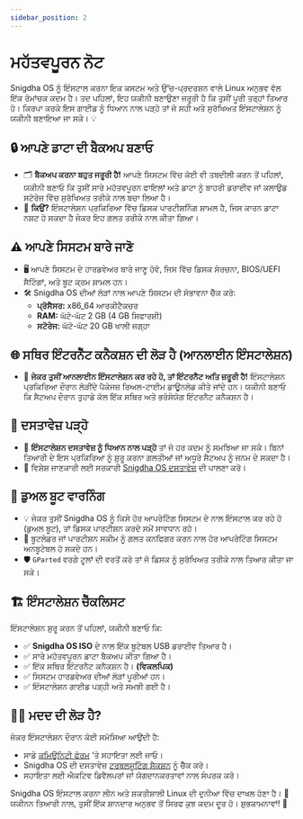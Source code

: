 ```yaml
---
sidebar_position: 2
---
```


# ਮਹੱਤਵਪੂਰਨ ਨੋਟ

Snigdha OS ਨੂੰ ਇੰਸਟਾਲ ਕਰਨਾ ਇਕ ਕਸਟਮ ਅਤੇ ਉੱਚ-ਪ੍ਰਦਰਸ਼ਨ ਵਾਲੇ Linux ਅਨੁਭਵ ਵੱਲ ਇੱਕ ਰੋਮਾਂਚਕ ਕਦਮ ਹੈ। ਤਦ ਪਹਿਲਾਂ, ਇਹ ਯਕੀਨੀ ਬਣਾਉਣਾ ਜਰੂਰੀ ਹੈ ਕਿ ਤੁਸੀਂ ਪੂਰੀ ਤਰ੍ਹਾਂ ਤਿਆਰ ਹੋ। ਕਿਰਪਾ ਕਰਕੇ ਇਸ ਗਾਈਡ ਨੂੰ ਧਿਆਨ ਨਾਲ ਪੜ੍ਹੋ ਤਾਂ ਜੋ ਸਹੀ ਅਤੇ ਸੁਰੱਖਿਅਤ ਇੰਸਟਾਲੇਸ਼ਨ ਨੂੰ ਯਕੀਨੀ ਬਣਾਇਆ ਜਾ ਸਕੇ। 💡  



## 🔒 ਆਪਣੇ ਡਾਟਾ ਦੀ ਬੈਕਅਪ ਬਣਾਓ

- 🗂️ **ਬੈਕਅਪ ਕਰਨਾ ਬਹੁਤ ਜਰੂਰੀ ਹੈ!** ਆਪਣੇ ਸਿਸਟਮ ਵਿੱਚ ਕੋਈ ਵੀ ਤਬਦੀਲੀ ਕਰਨ ਤੋਂ ਪਹਿਲਾਂ, ਯਕੀਨੀ ਬਣਾਓ ਕਿ ਤੁਸੀਂ ਸਾਰੇ ਮਹੱਤਵਪੂਰਨ ਫਾਇਲਾਂ ਅਤੇ ਡਾਟਾ ਨੂੰ ਬਾਹਰੀ ਡਰਾਈਵ ਜਾਂ ਕਲਾਉਡ ਸਟੋਰੇਜ ਵਿੱਚ ਸੁਰੱਖਿਅਤ ਤਰੀਕੇ ਨਾਲ ਬਚਾ ਲਿਆ ਹੈ।  
- 💾 **ਕਿਉਂ?** ਇੰਸਟਾਲੇਸ਼ਨ ਪ੍ਰਕਿਰਿਆ ਵਿੱਚ ਡਿਸਕ ਪਾਰਟੀਸ਼ਨਿੰਗ ਸ਼ਾਮਲ ਹੈ, ਜਿਸ ਕਾਰਨ ਡਾਟਾ ਨਸ਼ਟ ਹੋ ਸਕਦਾ ਹੈ ਜੇਕਰ ਇਹ ਗਲਤ ਤਰੀਕੇ ਨਾਲ ਕੀਤਾ ਗਿਆ।  



## ⚠️ ਆਪਣੇ ਸਿਸਟਮ ਬਾਰੇ ਜਾਣੋ

- 🖥️ ਆਪਣੇ ਸਿਸਟਮ ਦੇ ਹਾਰਡਵੇਅਰ ਬਾਰੇ ਜਾਣੂ ਹੋਵੋ, ਜਿਸ ਵਿੱਚ ਡਿਸਕ ਸੰਰਚਨਾ, BIOS/UEFI ਸੈਟਿੰਗਾਂ, ਅਤੇ ਬੂਟ ਕ੍ਰਮ ਸ਼ਾਮਲ ਹਨ।  
- 🛠️ Snigdha OS ਦੀਆਂ ਲੋੜਾਂ ਨਾਲ ਆਪਣੇ ਸਿਸਟਮ ਦੀ ਸੰਭਾਵਨਾ ਚੈੱਕ ਕਰੋ:
  - **ਪ੍ਰੋਸੈਸਰ:** x86_64 ਆਰਕੀਟੈਕਚਰ  
  - **RAM:** ਘੱਟੋ-ਘੱਟ 2 GB (4 GB ਸਿਫਾਰਸ਼ੀ)  
  - **ਸਟੋਰੇਜ:** ਘੱਟੋ-ਘੱਟ 20 GB ਖਾਲੀ ਜਗ੍ਹਾ  



## 🌐 ਸਥਿਰ ਇੰਟਰਨੈੱਟ ਕਨੈਕਸ਼ਨ ਦੀ ਲੋੜ ਹੈ (ਆਨਲਾਈਨ ਇੰਸਟਾਲੇਸ਼ਨ)

- 📶 **ਜੇਕਰ ਤੁਸੀਂ ਆਨਲਾਈਨ ਇੰਸਟਾਲੇਸ਼ਨ ਕਰ ਰਹੇ ਹੋ, ਤਾਂ ਇੰਟਰਨੈਟ ਅਤਿ ਜ਼ਰੂਰੀ ਹੈ!** ਇੰਸਟਾਲੇਸ਼ਨ ਪ੍ਰਕਿਰਿਆ ਦੌਰਾਨ ਲੋੜੀਂਦੇ ਪੈਕੇਜਜ਼ ਰਿਅਲ-ਟਾਈਮ ਡਾਊਨਲੋਡ ਕੀਤੇ ਜਾਂਦੇ ਹਨ। ਯਕੀਨੀ ਬਣਾਓ ਕਿ ਸੈਟਅਪ ਦੌਰਾਨ ਤੁਹਾਡੇ ਕੋਲ ਇੱਕ ਸਥਿਰ ਅਤੇ ਭਰੋਸੇਯੋਗ ਇੰਟਰਨੈਟ ਕਨੈਕਸ਼ਨ ਹੈ।  



## 📜 ਦਸਤਾਵੇਜ਼ ਪੜ੍ਹੋ

- 📖 **ਇੰਸਟਾਲੇਸ਼ਨ ਦਸਤਾਵੇਜ਼ ਨੂੰ ਧਿਆਨ ਨਾਲ ਪੜ੍ਹੋ** ਤਾਂ ਜੋ ਹਰ ਕਦਮ ਨੂੰ ਸਮਝਿਆ ਜਾ ਸਕੇ। ਬਿਨਾਂ ਤਿਆਰੀ ਦੇ ਇਸ ਪ੍ਰਕਿਰਿਆ ਨੂੰ ਸ਼ੁਰੂ ਕਰਨਾ ਗਲਤੀਆਂ ਜਾਂ ਅਧੂਰੇ ਸੈਟਅਪ ਨੂੰ ਜਨਮ ਦੇ ਸਕਦਾ ਹੈ।  
- 🧭 ਵਿਸ਼ੇਸ਼ ਜਾਣਕਾਰੀ ਲਈ ਸਰਕਾਰੀ [Snigdha OS ਦਸਤਾਵੇਜ਼](https://snigdha-os.github.io/documentation/) ਦੀ ਪਾਲਣਾ ਕਰੋ।  



## 🛑 ਡੁਅਲ ਬੂਟ ਵਾਰਨਿੰਗ

- 💡 ਜੇਕਰ ਤੁਸੀਂ Snigdha OS ਨੂੰ ਕਿਸੇ ਹੋਰ ਆਪਰੇਟਿੰਗ ਸਿਸਟਮ ਦੇ ਨਾਲ ਇੰਸਟਾਲ ਕਰ ਰਹੇ ਹੋ (ਡੁਅਲ ਬੂਟ), ਤਾਂ ਡਿਸਕ ਪਾਰਟੀਸ਼ਨ ਕਰਦੇ ਸਮੇਂ ਸਾਵਧਾਨ ਰਹੋ।  
- 🔧 ਬੂਟਲੋਡਰ ਜਾਂ ਪਾਰਟੀਸ਼ਨ ਸਕੀਮ ਨੂੰ ਗਲਤ ਕਨਫਿਗਰ ਕਰਨ ਨਾਲ ਹੋਰ ਆਪਰੇਟਿੰਗ ਸਿਸਟਮ ਅਨਬੂਟੇਬਲ ਹੋ ਸਕਦੇ ਹਨ।  
- 🛡️ `GParted` ਵਰਗੇ ਟੂਲਾਂ ਦੀ ਵਰਤੋਂ ਕਰੋ ਤਾਂ ਜੋ ਡਿਸਕ ਨੂੰ ਸੁਰੱਖਿਅਤ ਤਰੀਕੇ ਨਾਲ ਤਿਆਰ ਕੀਤਾ ਜਾ ਸਕੇ।  



## 🏗️ ਇੰਸਟਾਲੇਸ਼ਨ ਚੈੱਕਲਿਸਟ

ਇੰਸਟਾਲੇਸ਼ਨ ਸ਼ੁਰੂ ਕਰਨ ਤੋਂ ਪਹਿਲਾਂ, ਯਕੀਨੀ ਬਣਾਓ ਕਿ:  
- ✅ **Snigdha OS ISO** ਦੇ ਨਾਲ ਇੱਕ ਬੂਟੇਬਲ USB ਡਰਾਈਵ ਤਿਆਰ ਹੈ।  
- ✅ ਸਾਰੇ ਮਹੱਤਵਪੂਰਨ ਡਾਟਾ ਬੈਕਅਪ ਕੀਤਾ ਗਿਆ ਹੈ।  
- ✅ ਇੱਕ ਸਥਿਰ ਇੰਟਰਨੈਟ ਕਨੈਕਸ਼ਨ ਹੈ। **(ਵਿਕਲਪਿਕ)**  
- ✅ ਸਿਸਟਮ ਹਾਰਡਵੇਅਰ ਦੀਆਂ ਲੋੜਾਂ ਪੂਰੀਆਂ ਹਨ।  
- ✅ ਇੰਸਟਾਲੇਸ਼ਨ ਗਾਈਡ ਪੜ੍ਹੀ ਅਤੇ ਸਮਝੀ ਗਈ ਹੈ।  



## 🧑‍💻 ਮਦਦ ਦੀ ਲੋੜ ਹੈ?

ਜੇਕਰ ਇੰਸਟਾਲੇਸ਼ਨ ਦੌਰਾਨ ਕੋਈ ਸਮੱਸਿਆ ਆਉਂਦੀ ਹੈ:  
- ਸਾਡੇ [ਕਮਿਊਨਿਟੀ ਫੋਰਮ](https://forum.snigdhaos.org) 'ਤੇ ਸਹਾਇਤਾ ਲਈ ਜਾਓ।  
- Snigdha OS ਦੀ ਦਸਤਾਵੇਜ਼ [ਟਰਬਲਸ਼ੂਟਿੰਗ ਸੈਕਸ਼ਨ](https://snigdha-os.github.io/documentation/) ਨੂੰ ਚੈੱਕ ਕਰੋ।  
- ਸਹਾਇਤਾ ਲਈ ਐਕਟਿਵ ਡਿਵੈਲਪਰਾਂ ਜਾਂ ਯੋਗਦਾਨਕਰਤਾਵਾਂ ਨਾਲ ਸੰਪਰਕ ਕਰੋ।  



Snigdha OS ਇੰਸਟਾਲ ਕਰਨਾ ਲੀਨ ਅਤੇ ਸ਼ਕਤੀਸ਼ਾਲੀ Linux ਦੀ ਦੁਨੀਆ ਵਿੱਚ ਦਾਖਲ ਹੋਣਾ ਹੈ। 🌟 ਯਕੀਨਨ ਤਿਆਰੀ ਨਾਲ, ਤੁਸੀਂ ਇੱਕ ਸ਼ਾਨਦਾਰ ਅਨੁਭਵ ਤੋਂ ਸਿਰਫ ਕੁਝ ਕਦਮ ਦੂਰ ਹੋ। ਸ਼ੁਭਕਾਮਨਾਵਾਂ! 🚀  